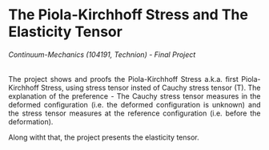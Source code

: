 # The Piola-Kirchhoff Stress and The Elasticity Tensor
###### Continuum-Mechanics (104191, Technion) - Final Project

<p align="justify">
The project shows and proofs the Piola-Kirchhoff Stress a.k.a. first Piola-Kirchhoff Stress, using stress tensor insted of Cauchy stress tensor (T). The explanation of the preference - The Cauchy stress tensor measures in the deformed configuration (i.e. the deformed configuration is unknown) and the stress tensor measures at the reference configuration (i.e. before the deformation). 

Along witht that, the project presents the elasticity tensor.
</p>
